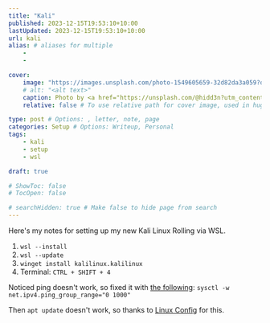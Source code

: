 ```yaml
---
title: "Kali"
published: 2023-12-15T19:53:10+10:00
lastUpdated: 2023-12-15T19:53:10+10:00
url: kali
alias: # aliases for multiple
    - 
    - 

cover:
    image: "https://images.unsplash.com/photo-1549605659-32d82da3a059?q=80&w=1080&auto=format&fit=crop&ixlib=rb-4.0.3&ixid=M3wxMjA3fDB8MHxwaG90by1wYWdlfHx8fGVufDB8fHx8fA%3D%3D"
    # alt: "<alt text>"
    caption: Photo by <a href="https://unsplash.com/@hidd3n?utm_content=creditCopyText&utm_medium=referral&utm_source=unsplash">Kevin Horvat</a> on <a href="https://unsplash.com/photos/flat-screen-monitor-turned-on-Pyjp2zmxuLk?utm_content=creditCopyText&utm_medium=referral&utm_source=unsplash">Unsplash</a>
    relative: false # To use relative path for cover image, used in hugo Page-bundles 

type: post # Options: , letter, note, page
categories: Setup # Options: Writeup, Personal
tags:
    - kali
    - setup
    - wsl

draft: true

# ShowToc: false
# TocOpen: false

# searchHidden: true # Make false to hide page from search
---
```


Here's my notes for setting up my new Kali Linux Rolling via WSL.

1. `wsl --install`
2. `wsl --update`
3. `winget install kalilinux.kalilinux`
4. Terminal: `CTRL + SHIFT + 4`

Noticed ping doesn't work, so fixed it with [the following](https://superuser.com/questions/288521/problem-with-ping-open-socket-operation-not-permitted): `sysctl -w net.ipv4.ping_group_range="0 1000"`

Then `apt update` doesn't work, so thanks to [Linux Config](https://linuxconfig.org/kali-linux-failed-to-fetch-inrelease-repository-fix) for this.
<!-- - `echo 'deb https://http.kali.org/kali kali-rolling main non-free contrib' >> /etc/apt/sources.list` -->